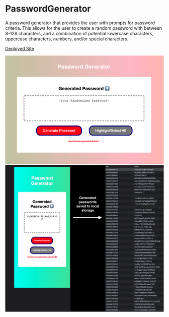 # PasswordGenerator
 A password generator that provides the user with prompts
 for password criteria. This allows for the user to create 
 a random password with between 8-128 characters, and a
 combination of potential lowercase characters, uppercase
 characters, numbers, and/or special characters. 

[Deployed Site](https://st12345678910.github.io/PasswordGenerator/)
 
![PasswordGenerator](Assets/demopic1.png)
![PasswordGenerator](Assets/demopic2.png)


